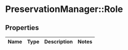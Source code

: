 # PreservationManager::Role

## Properties
Name | Type | Description | Notes
------------ | ------------- | ------------- | -------------

